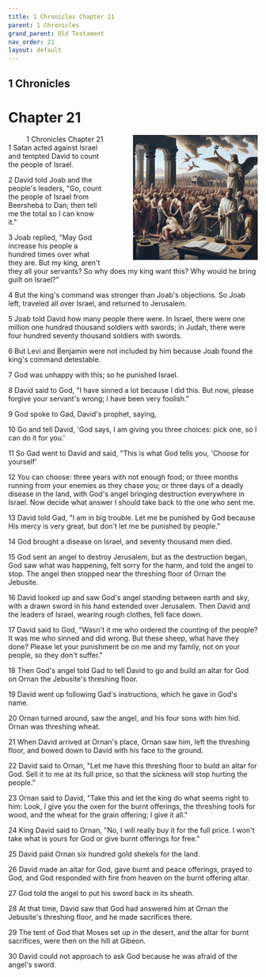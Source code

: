 ```yaml
---
title: 1 Chronicles Chapter 21
parent: 1 Chronicles
grand_parent: Old Testament
nav_order: 21
layout: default
---
```


## 1 Chronicles

# Chapter 21

<div style="clear: both; text-align: right;">
    <img src="/assets/Image/1 Chronicles/500/21.jpg" alt="1 Chronicles Chapter 21" class="chapter-image" style="max-width: 50%; height: auto; float: right; margin: 0 0 10px 10px; padding-left: 10%;">
    <figcaption style="font-size: 14px;">1 Chronicles Chapter 21</figcaption>
</div>
1 Satan acted against Israel and tempted David to count the people of Israel.

2 David told Joab and the people's leaders, "Go, count the people of Israel from Beersheba to Dan; then tell me the total so I can know it."

3 Joab replied, "May God increase his people a hundred times over what they are. But my king, aren't they all your servants? So why does my king want this? Why would he bring guilt on Israel?"

4 But the king's command was stronger than Joab's objections. So Joab left, traveled all over Israel, and returned to Jerusalem.

5 Joab told David how many people there were. In Israel, there were one million one hundred thousand soldiers with swords; in Judah, there were four hundred seventy thousand soldiers with swords.

6 But Levi and Benjamin were not included by him because Joab found the king's command detestable.

7 God was unhappy with this; so he punished Israel.

8 David said to God, "I have sinned a lot because I did this. But now, please forgive your servant's wrong; I have been very foolish."

9 God spoke to Gad, David's prophet, saying,

10 Go and tell David, 'God says, I am giving you three choices: pick one, so I can do it for you.'

11 So Gad went to David and said, "This is what God tells you, 'Choose for yourself'

12 You can choose: three years with not enough food; or three months running from your enemies as they chase you; or three days of a deadly disease in the land, with God's angel bringing destruction everywhere in Israel. Now decide what answer I should take back to the one who sent me.

13 David told Gad, "I am in big trouble. Let me be punished by God because His mercy is very great, but don't let me be punished by people."

14 God brought a disease on Israel, and seventy thousand men died.

15 God sent an angel to destroy Jerusalem, but as the destruction began, God saw what was happening, felt sorry for the harm, and told the angel to stop. The angel then stopped near the threshing floor of Ornan the Jebusite.

16 David looked up and saw God's angel standing between earth and sky, with a drawn sword in his hand extended over Jerusalem. Then David and the leaders of Israel, wearing rough clothes, fell face down.

17 David said to God, "Wasn't it me who ordered the counting of the people? It was me who sinned and did wrong. But these sheep, what have they done? Please let your punishment be on me and my family, not on your people, so they don't suffer."

18 Then God's angel told Gad to tell David to go and build an altar for God on Ornan the Jebusite's threshing floor.

19 David went up following Gad's instructions, which he gave in God's name.

20 Ornan turned around, saw the angel, and his four sons with him hid. Ornan was threshing wheat.

21 When David arrived at Ornan's place, Ornan saw him, left the threshing floor, and bowed down to David with his face to the ground.

22 David said to Ornan, "Let me have this threshing floor to build an altar for God. Sell it to me at its full price, so that the sickness will stop hurting the people."

23 Ornan said to David, "Take this and let the king do what seems right to him: Look, I give you the oxen for the burnt offerings, the threshing tools for wood, and the wheat for the grain offering; I give it all."

24 King David said to Ornan, "No, I will really buy it for the full price. I won't take what is yours for God or give burnt offerings for free."

25 David paid Ornan six hundred gold shekels for the land.

26 David made an altar for God, gave burnt and peace offerings, prayed to God, and God responded with fire from heaven on the burnt offering altar.

27 God told the angel to put his sword back in its sheath.

28 At that time, David saw that God had answered him at Ornan the Jebusite's threshing floor, and he made sacrifices there.

29 The tent of God that Moses set up in the desert, and the altar for burnt sacrifices, were then on the hill at Gibeon.

30 David could not approach to ask God because he was afraid of the angel's sword.


